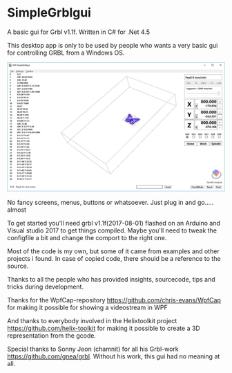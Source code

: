 # SimpleGrblgui
A basic gui for Grbl v1.1f. Written in C# for .Net 4.5

This desktop app is only to be used by people who wants a very basic gui for controlling GRBL from a Windows OS. 

![](https://github.com/rverhag/SimpleGrblgui/blob/master/WikiImages/Butterfly.jpg)

No fancy screens, menus, buttons or whatsoever. Just plug in and go..... almost

To get started you'll need grbl v1.1f(2017-08-01) flashed on an Arduino and Visual studio 2017 to get things compiled.
Maybe you'll need to tweak the configfile a bit and change the comport to the right one.

Most of the code is my own, but some of it came from examples and other projects i found. In case of copied code, there should be a reference to the source.

Thanks to all the people who has provided insights, sourcecode, tips and tricks during development.

Thanks for the WpfCap-repository
https://github.com/chris-evans/WpfCap
for making it possible for showing a videostream in WPF

And thanks to everybody involved in the Helixtoolkit project
https://github.com/helix-toolkit
for making it possible to create a 3D representation from the gcode.

Special thanks to Sonny Jeon (chamnit) for all his Grbl-work https://github.com/gnea/grbl. Without his work, this gui had no meaning at all.
